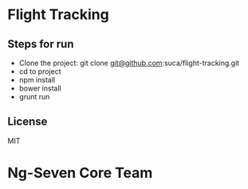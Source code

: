 # Flight Tracking

## Steps for run
 - Clone the project: git clone git@github.com:suca/flight-tracking.git
 - cd to project
 - npm install
 - bower install
 - grunt run 

## License

MIT

# Ng-Seven Core Team
